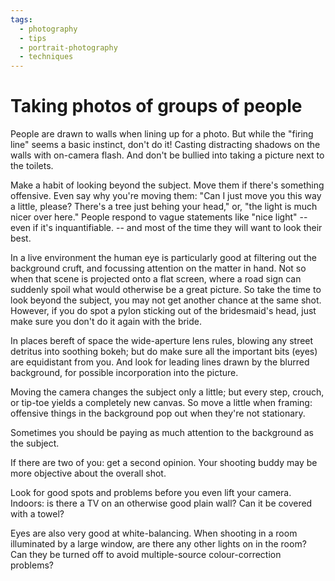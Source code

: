 ```yaml
---
tags:
  - photography
  - tips
  - portrait-photography
  - techniques
---
```


# Taking photos of groups of people

People are drawn to walls when lining up for a photo. But while the "firing
line" seems a basic instinct, don't do it! Casting distracting shadows on the
walls with on-camera flash. And don't be bullied into taking a picture next to
the toilets.

Make a habit of looking beyond the subject. Move them if there's something
offensive. Even say why you're moving them: "Can I just move you this way a
little, please? There's a tree just behing your head," or, "the light is
much nicer over here." People respond to vague statements like "nice light"
-- even if it's inquantifiable. -- and most of the time they will want to
look their best.

In a live environment the human eye is particularly good at filtering out the
background cruft, and focussing attention on the matter in hand. Not so when
that scene is projected onto a flat screen, where a road sign can suddenly
spoil what would otherwise be a great picture. So take the time to look beyond
the subject, you may not get another chance at the same shot.  However, if you
do spot a pylon sticking out of the bridesmaid's head, just make sure you don't
do it again with the bride.

In places bereft of space the wide-aperture lens rules, blowing any street
detritus into soothing bokeh; but do make sure all the important bits (eyes)
are equidistant from you. And look for leading lines drawn by the blurred
background, for possible incorporation into the picture.

Moving the camera changes the subject only a little; but every step, crouch,
or tip-toe yields a completely new canvas. So move a little when framing:
offensive things in the background pop out when they're not stationary.

Sometimes you should be paying as much attention to the background as the
subject.

If there are two of you: get a second opinion. Your shooting buddy may be
more objective about the overall shot.

Look for good spots and problems before you even lift your camera. Indoors:
is there a TV on an otherwise good plain wall? Can it be covered with a
towel?

Eyes are also very good at white-balancing. When shooting in a room
illuminated by a large window, are there any other lights on in the room?
Can they be turned off to avoid multiple-source colour-correction problems?

